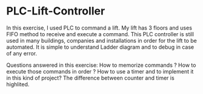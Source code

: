# PLC-Lift-Controller
In this exercise, I used PLC to command a lift. My lift has 3 floors and uses FIFO method to receive and execute a command. This PLC controller is still used in many buildings, companies and installations in order for the lift to be automated. It is simple to understand Ladder diagram and to debug in case of any error.

Questions answered in this exercise: 
How to memorize commands ?
How to execute those commands in order ?
How to use a timer and to implement it in this kind of project? The difference between counter and timer is highlited.
